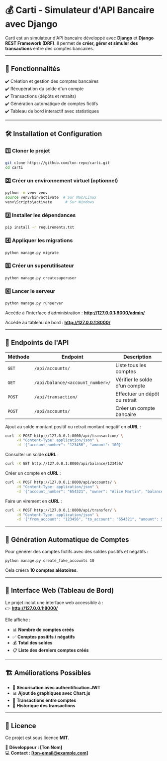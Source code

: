 # 💰 Carti - Simulateur d'API Bancaire avec Django

Carti est un simulateur d'API bancaire développé avec **Django** et **Django REST Framework (DRF)**. Il permet de **créer, gérer et simuler des transactions** entre des comptes bancaires.

---

## 🚀 Fonctionnalités

✔️ Création et gestion des comptes bancaires  
✔️ Récupération du solde d'un compte  
✔️ Transactions (dépôts et retraits)  
✔️ Génération automatique de comptes fictifs  
✔️ Tableau de bord interactif avec statistiques  

---

## 🛠️ Installation et Configuration

### 1️⃣ **Cloner le projet**
```bash
git clone https://github.com/ton-repo/carti.git
cd carti
```

### 2️⃣ **Créer un environnement virtuel (optionnel)**
```bash
python -m venv venv
source venv/bin/activate  # Sur Mac/Linux
venv\Scripts\activate      # Sur Windows
```

### 3️⃣ **Installer les dépendances**
```bash
pip install -r requirements.txt
```

### 4️⃣ **Appliquer les migrations**
```bash
python manage.py migrate
```

### 5️⃣ **Créer un superutilisateur**
```bash
python manage.py createsuperuser
```

### 6️⃣ **Lancer le serveur**
```bash
python manage.py runserver
```
Accède à l'interface d’administration : **http://127.0.0.1:8000/admin/**  

Accède au tableau de bord : **http://127.0.0.1:8000/**  

---

## 🔗 **Endpoints de l'API**

| Méthode  | Endpoint                            | Description                       |
|----------|------------------------------------|-----------------------------------|
| `GET`    | `/api/accounts/`                   | Liste tous les comptes           |
| `GET`    | `/api/balance/<account_number>/`   | Vérifier le solde d'un compte    |
| `POST`   | `/api/transaction/`                | Effectuer un dépôt ou retrait    |
| `POST`   | `/api/accounts/`                   | Créer un compte bancaire         |

Ajout au solde montant positif ou retrait montant negatif en **cURL** :
```bash
curl -X POST http://127.0.0.1:8000/api/transaction/ \
     -H "Content-Type: application/json" \
     -d '{"account_number": "123456", "amount": 100}'
```
Consulter un solde **cURL** :
```bash
curl -X GET http://127.0.0.1:8000/api/balance/123456/
```
Créer un compte en **cURL** :
```bash
curl -X POST http://127.0.0.1:8000/api/accounts/ \
     -H "Content-Type: application/json" \
     -d '{"account_number": "654321", "owner": "Alice Martin", "balance": 1000, "currency": "USD"}'
```
Faire un virement en **cURL** :
```bash
curl -X POST http://127.0.0.1:8000/api/transfer/ \
     -H "Content-Type: application/json" \
     -d '{"from_account": "123456", "to_account": "654321", "amount": 50}'
```
---

## 🎲 **Génération Automatique de Comptes**
Pour générer des comptes fictifs avec des soldes positifs et négatifs :
```bash
python manage.py create_fake_accounts 10
```
Cela créera **10 comptes aléatoires**.

---

## 🎨 **Interface Web (Tableau de Bord)**
Le projet inclut une interface web accessible à :  
👉 **http://127.0.0.1:8000/**  

Elle affiche :
- 📊 **Nombre de comptes créés**
- ✅ **Comptes positifs / négatifs**
- 💰 **Total des soldes**
- 📋 **Liste des derniers comptes créés**

---

## 🏗️ **Améliorations Possibles**
- 🔐 **Sécurisation avec authentification JWT**
- 📊 **Ajout de graphiques avec Chart.js**
- 🔄 **Transactions entre comptes**
- 📅 **Historique des transactions**

---

## 📜 **Licence**
Ce projet est sous licence **MIT**.  

📩 **Développeur : [Ton Nom]**  
💻 **Contact : [ton-email@example.com]**  

